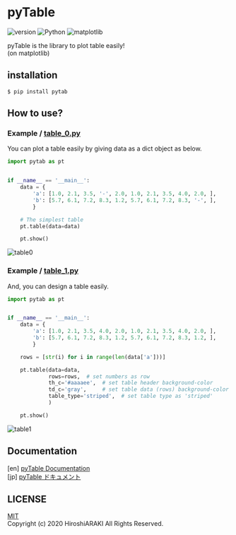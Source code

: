 # pyTable
![version](https://img.shields.io/badge/version-1.0.4-blue.svg?style=flat) 
![Python](https://img.shields.io/badge/Python->=3.5-a0f.svg?style=flat) 
![matplotlib](https://img.shields.io/badge/matplotlib->=3.1.2-2af.svg?style=flat) 

pyTable is the library to plot table easily!  
(on matplotlib)

## installation
```shell script
$ pip install pytab
```

## How to use?
### Example / [table_0.py](examples/table_0.py)
You can plot a table easily by giving data as a dict object as below.
```python
import pytab as pt


if __name__ == '__main__':
    data = {
        'a': [1.0, 2.1, 3.5, '-', 2.0, 1.0, 2.1, 3.5, 4.0, 2.0, ],
        'b': [5.7, 6.1, 7.2, 8.3, 1.2, 5.7, 6.1, 7.2, 8.3, '-', ],
        }

    # The simplest table
    pt.table(data=data)

    pt.show()
```
![table0](examples/table_0.png)

### Example / [table_1.py](examples/table_1.py)
And, you can design a table easily.
```python
import pytab as pt


if __name__ == '__main__':
    data = {
        'a': [1.0, 2.1, 3.5, 4.0, 2.0, 1.0, 2.1, 3.5, 4.0, 2.0, ],
        'b': [5.7, 6.1, 7.2, 8.3, 1.2, 5.7, 6.1, 7.2, 8.3, 1.2, ],
        }

    rows = [str(i) for i in range(len(data['a']))]

    pt.table(data=data,
             rows=rows,  # set numbers as row
             th_c='#aaaaee',  # set table header background-color
             td_c='gray',     # set table data (rows) background-color
             table_type='striped',  # set table type as 'striped'
             )

    pt.show()
```
![table1](examples/table_1.png)

## Documentation
[en] [pyTable Documentation](https://hirlab.net/nblog/category/programming/art_880/)  
[jp] [pyTable ドキュメント](https://hirlab.net/nblog/category/programming/art_845/)  

## LICENSE
[MIT](LICENSE.txt)  
Copyright (c) 2020 HiroshiARAKI All Rights Reserved.